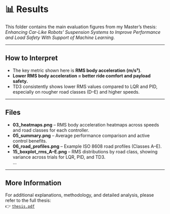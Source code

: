 # 📊 Results

This folder contains the main evaluation figures from my Master’s thesis:  
*Enhancing Car-Like Robots’ Suspension Systems to Improve Performance and Load Safety With Support of Machine Learning.*

---

## How to Interpret
- The key metric shown here is **RMS body acceleration (m/s²)**.  
- **Lower RMS body acceleration = better ride comfort and payload safety.**  
- TD3 consistently shows lower RMS values compared to LQR and PID, especially on rougher road classes (D–E) and higher speeds.  

---

## Files
- **03_heatmaps.png** – RMS body acceleration heatmaps across speeds and road classes for each controller.  
- **05_summary.png** – Average performance comparison and active control benefits.  
- **06_road_profiles.png** – Example ISO 8608 road profiles (Classes A–E).  
- **15_boxplot_rms_A–E.png** – RMS distributions by road class, showing variance across trials for LQR, PID, and TD3.  
...
---

## More Information
For additional explanations, methodology, and detailed analysis, please refer to the full thesis:  
👉 [`thesis.pdf`](../thesis.pdf)
